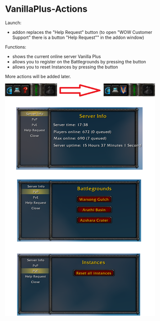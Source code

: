# VanillaPlus-Actions

Launch:
- addon replaces the "Help Request" button (to open "WOW Customer Support" there is a button "Help Request"" in the addon window)

Functions:
- shows the current online server Vanilla Plus
- allows you to register on the Battlegrounds by pressing the button
- allows you to reset Instances by pressing the button

More actions will be added later.

![Image-1](https://github.com/Johnny-Gat/VanillaPlus-Actions/raw/dev/Image-1.png)
